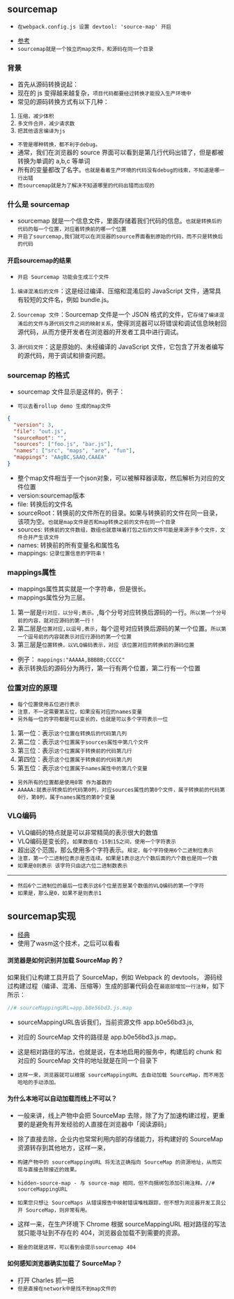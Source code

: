 ## sourcemap
* `在webpack.config.js 设置 devtool: 'source-map' 开启`

- [参考]("https://www.ruanyifeng.com/blog/2013/01/javascript_source_map.html")
- `sourcemap就是一个独立的map文件，和源码在同一个目录`

### 背景

- 首先从源码转换说起：
- 现在的 js 变得越来越复杂，`项目代码都要经过转换才能投入生产环境中`
- 常见的源码转换方式有以下几种：

1. `压缩，减少体积`
2. `多文件合并，减少请求数`
3. `把其他语言编译为js`

- `不管是哪种转换，都不利于debug。`
- 通常，我们在浏览器的 source 界面可以看到是第几行代码出错了，但是都被转换为单调的 a,b,c 等单词
- 所有的变量都改了名字。`也就是看着生产环境的代码没有debug的线索，不知道是哪一行出错`
- `而sourcemap就是为了解决不知道哪里的代码出错而出现的`

### 什么是 sourcemap

- sourcemap 就是一个信息文件，里面存储着我们代码的信息。`也就是转换后的代码的每一个位置，对应着转换前的哪一个位置`
- `开启了sourcemap,我们就可以在浏览器的source界面看到原始的代码，而不只是转换后的代码`

#### 开启sourcemap的结果
* `开启 Sourcemap 功能会生成三个文件`
1. `编译混淆后的文件`：这是经过编译、压缩和混淆后的 JavaScript 文件，通常具有较短的文件名，例如 bundle.js。

2. `Sourcemap 文件`：Sourcemap 文件是一个 JSON 格式的文件，它`存储了编译混淆后的文件与源代码文件之间的映射关系`，使得浏览器可以将错误和调试信息映射回源代码，从而方便开发者在浏览器的开发者工具中进行调试。

3. `源代码文件`：这是原始的、未经编译的 JavaScript 文件，它包含了开发者编写的源代码，用于调试和排查问题。

### sourcemap 的格式

- sourcemap 文件显示是这样的，例子：
* `可以去看rollup demo 生成的map文件`

```json
{
  "version": 3,
  "file": "out.js",
  "sourceRoot": "",
  "sources": ["foo.js", "bar.js"],
  "names": ["src", "maps", "are", "fun"],
  "mappings": "AAgBC,SAAQ,CAAEA"
}
```
* 整个map文件相当于一个json对象，可以被解释器读取，然后解析为对应的文件位置
* version:sourcemap版本
* file: 转换后的文件名
* sourceRoot：转换前的文件所在的目录。如果与转换前的文件在同一目录，该项为空。`也就是map文件是否和map转换之前的文件在同一个目录`
* sources: `转换前的文件数组，数组也就意味着打包之后的文件可能是来源于多个文件，文件合并产生该文件`
* names: 转换前的所有变量名和属性名
* mappings: `记录位置信息的字符串！`

### mappings属性
* mappings属性其实就是一个字符串，但是很长。
* mappings属性分为三层。
1. 第一层是`行对应，以分号;表示。`,每个分号对应转换后源码的一行。`所以第一个分号前的内容，就对应源码的第一行！`
2. 第二层是`位置对应,以逗号,表示`，每个逗号对应转换后源码的某一个位置。`所以第一个逗号前的内容就表示对应行源码的第一个位置`
3. 第三层是`位置转换，以VLQ编码表示，对应 该位置对应的转换前的源码位置`
* 例子：
`mappings:"AAAAA,BBBBB;CCCCC"`
* 表示转换后的源码分为两行，第一行有两个位置，第二行有一个位置

### 位置对应的原理
* `每个位置使用五位进行表示`
* `注意，不一定需要第五位，如果没有对应的names变量`
* `另外每一位的字符都是可以变长的，也就是可以多个字符表示一位`
1. 第一位：表示`这个位置在转换后的代码第几列`
2. 第二位：表示`这个位置属于sources属性中第几个文件`
3. 第三位：表示`这个位置属于转换前的代码第几行`
4. 第四位：表示`这个位置属于转换前的代码第几列`
5. 第五位：表示`这个位置属于names属性中的第几个变量`
* `另外所有的位置都是使用0零 作为基数的`
* `AAAAA:就表示转换后的代码第0列，对应sources属性的第0个文件，属于转换前的代码第0行，第0列，属于names属性的第0个变量`

### VLQ编码
* VLQ编码的特点就是可以非常精简的表示很大的数值
* VLQ编码是变长的，`如果数值在-15到15之间，使用一个字符表示`
* 超出这个范围，那么使用多个字符表示。`规定，每个字符使用6个二进制位表示`
* `注意，第一个二进制位表示是否连续。如果是1表示这六个数后面的六个数也是同一个数`
*  `如果是0则表示 该字符只由这六位二进制数表示`
---
* `然后6个二进制位的最后一位表示这6个位是否是某个数值的VLQ编码的第一个字符`
* `如果是，那么是0，如果不是则表示1`

## sourcemap实现
* [经典]("https://github.com/mozilla/source-map")
* 使用了wasm这个技术，之后可以看看


#### 浏览器是如何识别并加载 SourceMap 的？
如果我们让构建工具开启了 SourceMap，例如 Webpack 的 devtools，
源码经过构建过程（编译、混淆、压缩等）生成的部署代码会在`最底部增加一行注释`，如下所示：
```javascript
//# sourceMappingURL=app.b0e56bd3.js.map
```
* sourceMappingURL告诉我们，当前资源文件 app.b0e56bd3.js,
* 对应的 SourceMap 文件的路径是 app.b0e56bd3.js.map。
* 这是相对路径的写法，也就是说，在本地启用的服务中，构建后的 chunk 和对应的 SourceMap 文件的地址就是在同一个目录下

* `这样一来，浏览器就可以根据 sourceMappingURL 去自动加载 SourceMap，而不用苦哈哈的手动添加。`

#### 为什么本地可以自动加载而线上不可以？
* 一般来讲，线上产物中会把 SourceMap 去除，除了为了加速构建过程，更重要的是避免有开发经验的人直接在浏览器中「阅读源码」

* 除了直接去除，企业内也常常利用内部的存储能力，将构建好的 SourceMap 资源转存到其他地方，这样一来，
* `构建产物中的 sourceMappingURL 将无法正确指向 SourceMap 的资源地址，从而实现与直接去除接近的效果。`
* `hidden-source-map - 与 source-map 相同，但不向捆绑包添加引用注释。//# sourceMappingURL`
* `如果您只想让 SourceMaps 从错误报告中映射错误堆栈跟踪，但不想为浏览器开发工具公开 SourceMap，则非常有用。`


* 这样一来，在生产环境下 Chrome 根据 sourceMappingURL 相对路径的写法就只能寻址到不存在的 404，浏览器会加载不到需要的资源。
* `掘金的就是这样，可以看到会提示sourcemap 404`

#### 如何感知浏览器确实加载了 SourceMap？
* 打开 Charles 抓一把
* `但是直接在network中是找不到map文件的`
